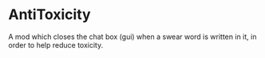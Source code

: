 # AntiToxicity
A mod which closes the chat box (gui) when a swear word is written in it, in order to help reduce toxicity.
